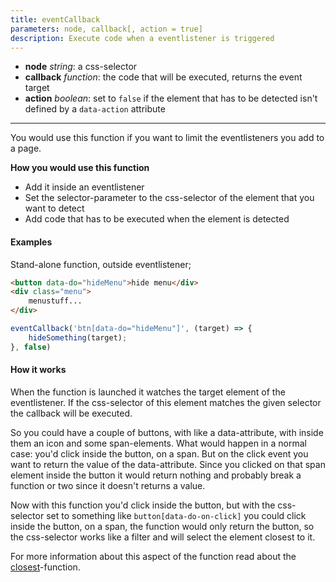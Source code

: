 ```yaml
---
title: eventCallback
parameters: node, callback[, action = true]
description: Execute code when a eventlistener is triggered
---
```


- **node** *string*: a css-selector
- **callback** *function*: the code that will be executed, returns the event target
- **action** *boolean*: set to `false` if the element that has to be detected isn't defined by a ```data-action``` attribute

---

You would use this function if you want to limit the eventlisteners you add to a page.

**How you would use this function**
- Add it inside an eventlistener
- Set the selector-parameter to the css-selector of the element that you want to detect
- Add code that has to be executed when the element is detected

#### Examples
Stand-alone function, outside eventlistener;

```html
<button data-do="hideMenu">hide menu</div>
<div class="menu">
    menustuff...
</div>
```

```js
eventCallback('btn[data-do="hideMenu"]', (target) => {
    hideSomething(target);
}, false)
```

#### How it works

When the function is launched it watches the target element of the eventlistener. If the css-selector of this element matches the given selector the callback will be executed.

So you could have a couple of buttons, with like a data-attribute, with inside them an icon and some span-elements. What would happen in a normal case: you'd click inside the button, on a span. But on the click event you want to return the value of the data-attribute. Since you clicked on that span element inside the button it would return nothing and probably break a function or two since it doesn't returns a value.

Now with this function you'd click inside the button, but with the css-selector set to something like ```button[data-do-on-click]``` you could click inside the button, on a span, the function would only return the button, so the css-selector works like a filter and will select the element closest to it.

For more information about this aspect of the function read about the [closest](https://developer.mozilla.org/en-US/docs/Web/API/Element/closest)-function.